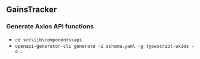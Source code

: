 ## GainsTracker

### Generate Axios API functions

- `cd src\lib\components\api`
- `openapi-generator-cli generate -i schema.yaml -g typescript-axios -o .`